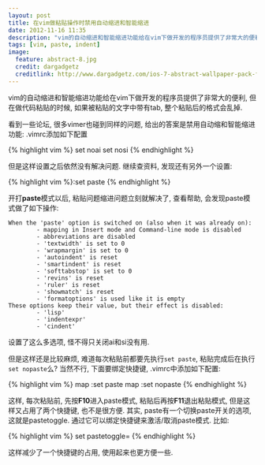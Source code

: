```yaml
---
layout: post
title: 在vim做粘贴操作时禁用自动缩进和智能缩进
date: 2012-11-16 11:35
description: "vim的自动缩进和智能缩进功能给在vim下做开发的程序员提供了非常大的便利, 但在做代码粘贴的时候, 如果被粘贴的文字中带有tab, 整个粘贴后的格式会乱掉, 需要开启一些特殊设置."
tags: [vim, paste, indent]
image:
  feature: abstract-8.jpg
  credit: dargadgetz
  creditlink: http://www.dargadgetz.com/ios-7-abstract-wallpaper-pack-for-iphone-5-and-ipod-touch-retina/
---
```


vim的自动缩进和智能缩进功能给在vim下做开发的程序员提供了非常大的便利, 但在做代码粘贴的时候, 如果被粘贴的文字中带有tab, 整个粘贴后的格式会乱掉.

看到一些论坛, 很多vimer也碰到同样的问题, 给出的答案是禁用自动缩和智能缩进功能: .vimrc添加如下配置

{% highlight vim %}
set noai
set nosi
{% endhighlight %}

但是这样设置之后依然没有解决问题. 继续查资料, 发现还有另外一个设置:

{% highlight vim %}:set paste {% endhighlight %}

开打**paste**模式以后, 粘贴问题缩进问题立刻就解决了, 查看帮助, 会发现paste模式做了如下操作:

    When the 'paste' option is switched on (also when it was already on):
            - mapping in Insert mode and Command-line mode is disabled
            - abbreviations are disabled
            - 'textwidth' is set to 0
            - 'wrapmargin' is set to 0
            - 'autoindent' is reset
            - 'smartindent' is reset
            - 'softtabstop' is set to 0
            - 'revins' is reset
            - 'ruler' is reset
            - 'showmatch' is reset
            - 'formatoptions' is used like it is empty
    These options keep their value, but their effect is disabled:
            - 'lisp'
            - 'indentexpr'
            - 'cindent'

设置了这么多选项, 怪不得只关闭ai和si没有用.

但是这样还是比较麻烦, 难道每次粘贴前都要先执行`set paste`, 粘贴完成后在执行`set nopaste`么? 当然不行, 下面要绑定快捷键, .vimrc中添加如下配置:

{% highlight vim %}
map <F10> :set paste<CR>
map <F11> :set nopaste<CR> 
{% endhighlight %}

这样, 每次粘贴前, 先按**F10**进入paste模式, 粘贴后再按**F11**退出粘贴模式, 但是这样又占用了两个快捷键, 也不是很方便. 其实, paste有一个切换paste开关的选项, 这就是pastetoggle. 通过它可以绑定快捷键来激活/取消paste模式. 比如:

{% highlight vim %}
set pastetoggle=<F11>
{% endhighlight %}

这样减少了一个快捷键的占用, 使用起来也更方便一些.
